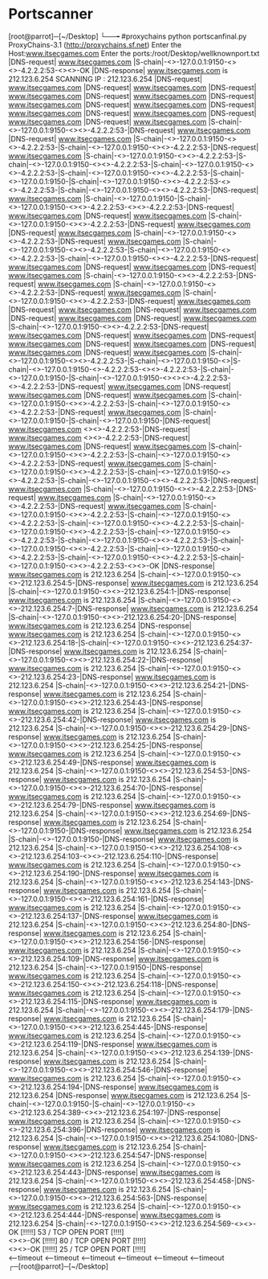 # Portscanner

[root@parrot]─[~/Desktop]
└──╼ #proxychains python portscanfinal.py
ProxyChains-3.1 (http://proxychains.sf.net)
		Enter the Host:www.itsecgames.com
		Enter the ports:/root/Desktop/wellknownport.txt
|DNS-request| www.itsecgames.com 
|S-chain|-<>-127.0.0.1:9150-<><>-4.2.2.2:53-<><>-OK
|DNS-response| www.itsecgames.com is 212.123.6.254
 SCANNING IP : 212.123.6.254
|DNS-request| www.itsecgames.com 
|DNS-request| www.itsecgames.com 
|DNS-request| www.itsecgames.com 
|DNS-request| www.itsecgames.com 
|DNS-request| www.itsecgames.com 
|DNS-request| www.itsecgames.com 
|DNS-request| www.itsecgames.com 
|DNS-request| www.itsecgames.com 
|DNS-request| www.itsecgames.com 
|DNS-request| www.itsecgames.com 
|S-chain|-<>-127.0.0.1:9150-<><>-4.2.2.2:53-|DNS-request| www.itsecgames.com 
|DNS-request| www.itsecgames.com 
|S-chain|-<>-127.0.0.1:9150-<><>-4.2.2.2:53-|S-chain|-<>-127.0.0.1:9150-<><>-4.2.2.2:53-|DNS-request| www.itsecgames.com 
|S-chain|-<>-127.0.0.1:9150-<><>-4.2.2.2:53-|S-chain|-<>-127.0.0.1:9150-<><>-4.2.2.2:53-|S-chain|-<>-127.0.0.1:9150-<><>-4.2.2.2:53-|S-chain|-<>-127.0.0.1:9150-<><>-4.2.2.2:53-|S-chain|-<>-127.0.0.1:9150-|S-chain|-<>-127.0.0.1:9150-<><>-4.2.2.2:53-<><>-4.2.2.2:53-|S-chain|-<>-127.0.0.1:9150-<><>-4.2.2.2:53-|DNS-request| www.itsecgames.com 
|S-chain|-<>-127.0.0.1:9150-|S-chain|-<>-127.0.0.1:9150-<><>-4.2.2.2:53-<><>-4.2.2.2:53-|DNS-request| www.itsecgames.com 
|DNS-request| www.itsecgames.com 
|S-chain|-<>-127.0.0.1:9150-<><>-4.2.2.2:53-|DNS-request| www.itsecgames.com 
|DNS-request| www.itsecgames.com 
|S-chain|-<>-127.0.0.1:9150-<><>-4.2.2.2:53-|DNS-request| www.itsecgames.com 
|S-chain|-<>-127.0.0.1:9150-<><>-4.2.2.2:53-|S-chain|-<>-127.0.0.1:9150-<><>-4.2.2.2:53-|S-chain|-<>-127.0.0.1:9150-<><>-4.2.2.2:53-|DNS-request| www.itsecgames.com 
|DNS-request| www.itsecgames.com 
|DNS-request| www.itsecgames.com 
|S-chain|-<>-127.0.0.1:9150-<><>-4.2.2.2:53-|DNS-request| www.itsecgames.com 
|S-chain|-<>-127.0.0.1:9150-<><>-4.2.2.2:53-|DNS-request| www.itsecgames.com 
|S-chain|-<>-127.0.0.1:9150-<><>-4.2.2.2:53-|DNS-request| www.itsecgames.com 
|DNS-request| www.itsecgames.com 
|DNS-request| www.itsecgames.com 
|DNS-request| www.itsecgames.com 
|DNS-request| www.itsecgames.com 
|S-chain|-<>-127.0.0.1:9150-<><>-4.2.2.2:53-|DNS-request| www.itsecgames.com 
|DNS-request| www.itsecgames.com 
|DNS-request| www.itsecgames.com 
|DNS-request| www.itsecgames.com 
|DNS-request| www.itsecgames.com 
|DNS-request| www.itsecgames.com 
|S-chain|-<>-127.0.0.1:9150-<><>-4.2.2.2:53-|S-chain|-<>-127.0.0.1:9150-<>|S-chain|-<>-127.0.0.1:9150-<>-4.2.2.2:53-<><>-4.2.2.2:53-|S-chain|-<>-127.0.0.1:9150-|S-chain|-<>-127.0.0.1:9150-<><><>-4.2.2.2:53-<>-4.2.2.2:53-|DNS-request| www.itsecgames.com 
|DNS-request| www.itsecgames.com 
|DNS-request| www.itsecgames.com 
|S-chain|-<>-127.0.0.1:9150-<><>-4.2.2.2:53-|S-chain|-<>-127.0.0.1:9150-<><>-4.2.2.2:53-|DNS-request| www.itsecgames.com 
|S-chain|-<>-127.0.0.1:9150-|S-chain|-<>-127.0.0.1:9150-|DNS-request| www.itsecgames.com 
<><>-4.2.2.2:53-|DNS-request| www.itsecgames.com 
<><>-4.2.2.2:53-|DNS-request| www.itsecgames.com 
|DNS-request| www.itsecgames.com 
|S-chain|-<>-127.0.0.1:9150-<><>-4.2.2.2:53-|S-chain|-<>-127.0.0.1:9150-<><>-4.2.2.2:53-|DNS-request| www.itsecgames.com 
|S-chain|-<>-127.0.0.1:9150-<><>-4.2.2.2:53-|S-chain|-<>-127.0.0.1:9150-<><>-4.2.2.2:53-|S-chain|-<>-127.0.0.1:9150-<><>-4.2.2.2:53-|DNS-request| www.itsecgames.com 
|S-chain|-<>-127.0.0.1:9150-<><>-4.2.2.2:53-|DNS-request| www.itsecgames.com 
|S-chain|-<>-127.0.0.1:9150-<><>-4.2.2.2:53-|DNS-request| www.itsecgames.com 
|S-chain|-<>-127.0.0.1:9150-<><>-4.2.2.2:53-|S-chain|-<>-127.0.0.1:9150-<><>-4.2.2.2:53-|S-chain|-<>-127.0.0.1:9150-<><>-4.2.2.2:53-|S-chain|-<>-127.0.0.1:9150-<><>-4.2.2.2:53-|S-chain|-<>-127.0.0.1:9150-<><>-4.2.2.2:53-|S-chain|-<>-127.0.0.1:9150-<><>-4.2.2.2:53-|S-chain|-<>-127.0.0.1:9150-<><>-4.2.2.2:53-|S-chain|-<>-127.0.0.1:9150-<><>-4.2.2.2:53-|S-chain|-<>-127.0.0.1:9150-<><>-4.2.2.2:53-|S-chain|-<>-127.0.0.1:9150-<><>-4.2.2.2:53-<><>-OK
|DNS-response| www.itsecgames.com is 212.123.6.254
|S-chain|-<>-127.0.0.1:9150-<><>-212.123.6.254:5-|DNS-response| www.itsecgames.com is 212.123.6.254
|S-chain|-<>-127.0.0.1:9150-<><>-212.123.6.254:1-|DNS-response| www.itsecgames.com is 212.123.6.254
|S-chain|-<>-127.0.0.1:9150-<><>-212.123.6.254:7-|DNS-response| www.itsecgames.com is 212.123.6.254
|S-chain|-<>-127.0.0.1:9150-<><>-212.123.6.254:20-|DNS-response| www.itsecgames.com is 212.123.6.254
|DNS-response| www.itsecgames.com is 212.123.6.254
|S-chain|-<>-127.0.0.1:9150-<><>-212.123.6.254:18-|S-chain|-<>-127.0.0.1:9150-<><>-212.123.6.254:37-|DNS-response| www.itsecgames.com is 212.123.6.254
|S-chain|-<>-127.0.0.1:9150-<><>-212.123.6.254:22-|DNS-response| www.itsecgames.com is 212.123.6.254
|S-chain|-<>-127.0.0.1:9150-<><>-212.123.6.254:23-|DNS-response| www.itsecgames.com is 212.123.6.254
|S-chain|-<>-127.0.0.1:9150-<><>-212.123.6.254:21-|DNS-response| www.itsecgames.com is 212.123.6.254
|S-chain|-<>-127.0.0.1:9150-<><>-212.123.6.254:43-|DNS-response| www.itsecgames.com is 212.123.6.254
|S-chain|-<>-127.0.0.1:9150-<><>-212.123.6.254:42-|DNS-response| www.itsecgames.com is 212.123.6.254
|S-chain|-<>-127.0.0.1:9150-<><>-212.123.6.254:29-|DNS-response| www.itsecgames.com is 212.123.6.254
|S-chain|-<>-127.0.0.1:9150-<><>-212.123.6.254:25-|DNS-response| www.itsecgames.com is 212.123.6.254
|S-chain|-<>-127.0.0.1:9150-<><>-212.123.6.254:49-|DNS-response| www.itsecgames.com is 212.123.6.254
|S-chain|-<>-127.0.0.1:9150-<><>-212.123.6.254:53-|DNS-response| www.itsecgames.com is 212.123.6.254
|S-chain|-<>-127.0.0.1:9150-<><>-212.123.6.254:70-|DNS-response| www.itsecgames.com is 212.123.6.254
|S-chain|-<>-127.0.0.1:9150-<><>-212.123.6.254:79-|DNS-response| www.itsecgames.com is 212.123.6.254
|S-chain|-<>-127.0.0.1:9150-<><>-212.123.6.254:69-|DNS-response| www.itsecgames.com is 212.123.6.254
|S-chain|-<>-127.0.0.1:9150-|DNS-response| www.itsecgames.com is 212.123.6.254
|S-chain|-<>-127.0.0.1:9150-|DNS-response| www.itsecgames.com is 212.123.6.254
|S-chain|-<>-127.0.0.1:9150-<><>-212.123.6.254:108-<><>-212.123.6.254:103-<><>-212.123.6.254:110-|DNS-response| www.itsecgames.com is 212.123.6.254
|S-chain|-<>-127.0.0.1:9150-<><>-212.123.6.254:190-|DNS-response| www.itsecgames.com is 212.123.6.254
|S-chain|-<>-127.0.0.1:9150-<><>-212.123.6.254:143-|DNS-response| www.itsecgames.com is 212.123.6.254
|S-chain|-<>-127.0.0.1:9150-<><>-212.123.6.254:161-|DNS-response| www.itsecgames.com is 212.123.6.254
|S-chain|-<>-127.0.0.1:9150-<><>-212.123.6.254:137-|DNS-response| www.itsecgames.com is 212.123.6.254
|S-chain|-<>-127.0.0.1:9150-<><>-212.123.6.254:80-|DNS-response| www.itsecgames.com is 212.123.6.254
|S-chain|-<>-127.0.0.1:9150-<><>-212.123.6.254:156-|DNS-response| www.itsecgames.com is 212.123.6.254
|S-chain|-<>-127.0.0.1:9150-<><>-212.123.6.254:109-|DNS-response| www.itsecgames.com is 212.123.6.254
|S-chain|-<>-127.0.0.1:9150-|DNS-response| www.itsecgames.com is 212.123.6.254
|S-chain|-<>-127.0.0.1:9150-<><>-212.123.6.254:150-<><>-212.123.6.254:118-|DNS-response| www.itsecgames.com is 212.123.6.254
|S-chain|-<>-127.0.0.1:9150-<><>-212.123.6.254:115-|DNS-response| www.itsecgames.com is 212.123.6.254
|S-chain|-<>-127.0.0.1:9150-<><>-212.123.6.254:179-|DNS-response| www.itsecgames.com is 212.123.6.254
|S-chain|-<>-127.0.0.1:9150-<><>-212.123.6.254:445-|DNS-response| www.itsecgames.com is 212.123.6.254
|S-chain|-<>-127.0.0.1:9150-<><>-212.123.6.254:119-|DNS-response| www.itsecgames.com is 212.123.6.254
|S-chain|-<>-127.0.0.1:9150-<><>-212.123.6.254:139-|DNS-response| www.itsecgames.com is 212.123.6.254
|S-chain|-<>-127.0.0.1:9150-<><>-212.123.6.254:546-|DNS-response| www.itsecgames.com is 212.123.6.254
|S-chain|-<>-127.0.0.1:9150-<><>-212.123.6.254:194-|DNS-response| www.itsecgames.com is 212.123.6.254
|DNS-response| www.itsecgames.com is 212.123.6.254
|S-chain|-<>-127.0.0.1:9150-|S-chain|-<>-127.0.0.1:9150-<><>-212.123.6.254:389-<><>-212.123.6.254:197-|DNS-response| www.itsecgames.com is 212.123.6.254
|S-chain|-<>-127.0.0.1:9150-<><>-212.123.6.254:396-|DNS-response| www.itsecgames.com is 212.123.6.254
|S-chain|-<>-127.0.0.1:9150-<><>-212.123.6.254:1080-|DNS-response| www.itsecgames.com is 212.123.6.254
|S-chain|-<>-127.0.0.1:9150-<><>-212.123.6.254:547-|DNS-response| www.itsecgames.com is 212.123.6.254
|S-chain|-<>-127.0.0.1:9150-<><>-212.123.6.254:443-|DNS-response| www.itsecgames.com is 212.123.6.254
|S-chain|-<>-127.0.0.1:9150-<><>-212.123.6.254:458-|DNS-response| www.itsecgames.com is 212.123.6.254
|S-chain|-<>-127.0.0.1:9150-<><>-212.123.6.254:563-|DNS-response| www.itsecgames.com is 212.123.6.254
|S-chain|-<>-127.0.0.1:9150-<><>-212.123.6.254:444-|DNS-response| www.itsecgames.com is 212.123.6.254
|S-chain|-<>-127.0.0.1:9150-<><>-212.123.6.254:569-<><>-OK
 				[!!!!!]   53 / TCP OPEN PORT   [!!!!]  
<><>-OK
 				[!!!!!]   80 / TCP OPEN PORT   [!!!!]  
<><>-OK
 				[!!!!!]   25 / TCP OPEN PORT   [!!!!]  
<--timeout
<--timeout
<--timeout
<--timeout
<--timeout
<--timeout
┌─[root@parrot]─[~/Desktop]

